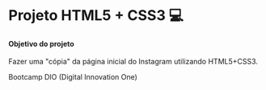 # Projeto HTML5 + CSS3 :computer: 



#### Objetivo do projeto

Fazer uma "cópia" da página inicial do Instagram utilizando HTML5+CSS3.



Bootcamp DIO (Digital Innovation One)
